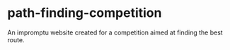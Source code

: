 # path-finding-competition
An impromptu website created for a competition aimed at finding the best route.

